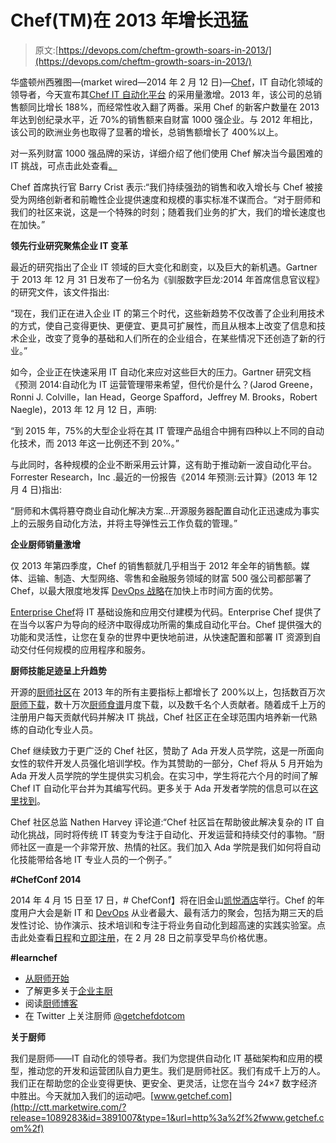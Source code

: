 # Chef(TM)在 2013 年增长迅猛

> 原文:[https://devops.com/cheftm-growth-soars-in-2013/](https://devops.com/cheftm-growth-soars-in-2013/)

华盛顿州西雅图—(market wired—2014 年 2 月 12 日)—[Chef](http://ctt.marketwire.com/?release=1089283&id=3890950&type=1&url=http%3a%2f%2fwww.getchef.com%2f)，IT 自动化领域的领导者，今天宣布其[Chef IT 自动化平台](http://ctt.marketwire.com/?release=1089283&id=3890953&type=1&url=http%3a%2f%2fwww.getchef.com%2fenterprise-chef%2f) 的采用量激增。2013 年，该公司的总销售额同比增长 188%，而经常性收入翻了两番。采用 Chef 的新客户数量在 2013 年达到创纪录水平，近 70%的销售额来自财富 1000 强企业。与 2012 年相比，该公司的欧洲业务也取得了显著的增长，总销售额增长了 400%以上。

对一系列财富 1000 强品牌的采访，详细介绍了他们使用 Chef 解决当今最困难的 IT 挑战，可点击此处查看[。](http://ctt.marketwire.com/?release=1089283&id=3890956&type=1&url=https%3a%2f%2fwww.youtube.com%2fplaylist%3flist%3dPLrmstJpucjzWeOVBSkJ54fp_sj44j6S-2)

Chef 首席执行官 Barry Crist 表示:“我们持续强劲的销售和收入增长与 Chef 被接受为网络创新者和前瞻性企业提供速度和规模的事实标准不谋而合。“对于厨师和我们的社区来说，这是一个特殊的时刻；随着我们业务的扩大，我们的增长速度也在加快。”

**领先行业研究聚焦企业 IT 变革**

最近的研究指出了企业 IT 领域的巨大变化和剧变，以及巨大的新机遇。Gartner 于 2013 年 12 月 31 日发布了一份名为《驯服数字巨龙:2014 年首席信息官议程》的研究文件，该文件指出:

“现在，我们正在进入企业 IT 的第三个时代，这些新趋势不仅改善了企业利用技术的方式，使自己变得更快、更便宜、更具可扩展性，而且从根本上改变了信息和技术企业，改变了竞争的基础和人们所在的企业组合，在某些情况下还创造了新的行业。”

如今，企业正在快速采用 IT 自动化来应对这些巨大的压力。Gartner 研究文档《预测 2014:自动化为 IT 运营管理带来希望，但代价是什么？(Jarod Greene，Ronni J. Colville，Ian Head，George Spafford，Jeffrey M. Brooks，Robert Naegle)，2013 年 12 月 12 日，声明:

“到 2015 年，75%的大型企业将在其 IT 管理产品组合中拥有四种以上不同的自动化技术，而 2013 年这一比例还不到 20%。”

与此同时，各种规模的企业不断采用云计算，这有助于推动新一波自动化平台。Forrester Research，Inc .最近的一份报告《2014 年预测:云计算》(2013 年 12 月 4 日)指出:

“厨师和木偶将篡夺商业自动化解决方案…开源服务器配置自动化正迅速成为事实上的云服务自动化方法，并将主导弹性云工作负载的管理。”

**企业厨师销量激增**

仅 2013 年第四季度，Chef 的销售额就几乎相当于 2012 年全年的销售额。媒体、运输、制造、大型网络、零售和金融服务领域的财富 500 强公司都部署了 Chef，以最大限度地发挥 [DevOps 战略](http://ctt.marketwire.com/?release=1089283&id=3890959&type=1&url=http%3a%2f%2fgetchef.com%2fsolutions%2fdevops%2f)在加快上市时间方面的优势。

[Enterprise Chef](http://ctt.marketwire.com/?release=1089283&id=3890962&type=1&url=http%3a%2f%2fwww.getchef.com%2fenterprise-chef%2f)将 IT 基础设施和应用交付建模为代码。Enterprise Chef 提供了在当今以客户为导向的经济中取得成功所需的集成自动化平台。Chef 提供强大的功能和灵活性，让您在复杂的世界中更快地前进，从快速配置和部署 IT 资源到自动交付任何规模的应用程序和服务。

**厨师技能足迹呈上升趋势**

开源的[厨师社区](http://ctt.marketwire.com/?release=1089283&id=3890965&type=1&url=http%3a%2f%2fcommunity.opscode.com%2f)在 2013 年的所有主要指标上都增长了 200%以上，包括数百万次[厨师下载](http://ctt.marketwire.com/?release=1089283&id=3890968&type=1&url=https%3a%2f%2flearnchef.opscode.com%2f)，数十万次[厨师食谱](http://ctt.marketwire.com/?release=1089283&id=3890971&type=1&url=http%3a%2f%2fcommunity.opscode.com%2fcookbooks)月度下载，以及数千名个人贡献者。随着成千上万的注册用户每天贡献代码并解决 IT 挑战，Chef 社区正在全球范围内培养新一代熟练的自动化专业人员。

Chef 继续致力于更广泛的 Chef 社区，赞助了 Ada 开发人员学院，这是一所面向女性的软件开发人员强化培训学校。作为其赞助的一部分，Chef 将从 5 月开始为 Ada 开发人员学院的学生提供实习机会。在实习中，学生将花六个月的时间了解 Chef IT 自动化平台并为其编写代码。更多关于 Ada 开发者学院的信息可以在[这里找到](http://ctt.marketwire.com/?release=1089283&id=3890977&type=1&url=http%3a%2f%2fadadevelopersacademy.org%2f)。

Chef 社区总监 Nathen Harvey 评论道:“Chef 社区旨在帮助彼此解决复杂的 IT 自动化挑战，同时将传统 IT 转变为专注于自动化、开发运营和持续交付的事物。“厨师社区一直是一个非常开放、热情的社区。我们加入 Ada 学院是我们如何将自动化技能带给各地 IT 专业人员的一个例子。”

**#ChefConf 2014**

2014 年 4 月 15 日至 17 日，# ChefConf】将在旧金山[凯悦酒店](http://ctt.marketwire.com/?release=1089283&id=3890983&type=1&url=http%3a%2f%2fsanfranciscoregency.hyatt.com%2fhyatt%2fhotels-sanfranciscoregency%2findex.jsp%3fnull)举行。Chef 的年度用户大会是新 IT 和 [DevOps](http://ctt.marketwire.com/?release=1089283&id=3890986&type=1&url=http%3a%2f%2fwww.getchef.com%2fsolutions%2fdevops) 从业者最大、最有活力的聚会，包括为期三天的启发性讨论、协作演示、技术培训和专注于将业务自动化到超高速的实践实验室。点击此处查看[日程](http://ctt.marketwire.com/?release=1089283&id=3890989&type=1&url=http%3a%2f%2fchefconf2014.busyconf.com%2fschedule)和[立即注册](http://ctt.marketwire.com/?release=1089283&id=3890992&type=1&url=http%3a%2f%2fchefconf.com%2f)，在 2 月 28 日之前享受早鸟价格优惠。

**#learnchef**

*   [从厨师开始](http://ctt.marketwire.com/?release=1089283&id=3890995&type=1&url=http%3a%2f%2flearnchef.opscode.com%2f)
*   了解更多关于[企业主厨](http://ctt.marketwire.com/?release=1089283&id=3890998&type=1&url=http%3a%2f%2fwww.getchef.com%2fenterprise-chef%2f)
*   阅读[厨师博客](http://ctt.marketwire.com/?release=1089283&id=3891001&type=1&url=http%3a%2f%2fwww.getchef.com%2fblog%2f)
*   在 Twitter 上关注厨师 [@getchefdotcom](http://ctt.marketwire.com/?release=1089283&id=3891004&type=1&url=https%3a%2f%2ftwitter.com%2fgetchefdotcom)

**关于厨师**

我们是厨师——IT 自动化的领导者。我们为您提供自动化 IT 基础架构和应用的模型，推动您的开发和运营团队自力更生。我们是厨师社区。我们有成千上万的人。我们正在帮助您的企业变得更快、更安全、更灵活，让您在当今 24×7 数字经济中胜出。今天就加入我们的运动吧。[www.getchef.com](http://ctt.marketwire.com/?release=1089283&id=3891007&type=1&url=http%3a%2f%2fwww.getchef.com%2f)